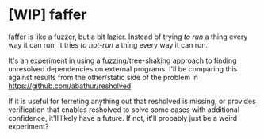 # [WIP] faffer
faffer is like a fuzzer, but a bit lazier. Instead of trying *to run* a thing every way it can run, it tries *to not-run* a thing every way it can run.

It's an experiment in using a fuzzing/tree-shaking approach to finding unresolved dependencies on external programs. I'll be comparing this against results from the other/static side of the problem in https://github.com/abathur/resholved. 

If it is useful for ferreting anything out that resholved is missing, or provides verification that enables resholved to solve some cases with additional confidence, it'll likely have a future. If not, it'll probably just be a weird experiment?
